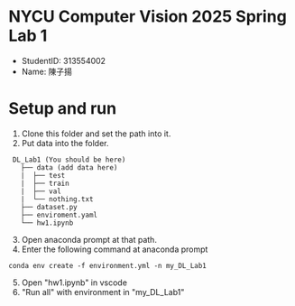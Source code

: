 # NYCU Computer Vision 2025 Spring Lab 1
- StudentID: 313554002
- Name: 陳子揚

# Setup and run
1. Clone this folder and set the path into it.
2. Put data into the folder.
```
 DL_Lab1 (You should be here)
   ├── data (add data here)
   |  ├── test
   |  ├── train
   |  ├── val
   |  └── nothing.txt
   ├── dataset.py
   ├── enviroment.yaml
   └── hw1.ipynb
```
3. Open anaconda prompt at that path. 
4. Enter the following command at anaconda prompt
```
conda env create -f environment.yml -n my_DL_Lab1
```
5. Open "hw1.ipynb" in vscode
6. "Run all" with environment in "my_DL_Lab1"
